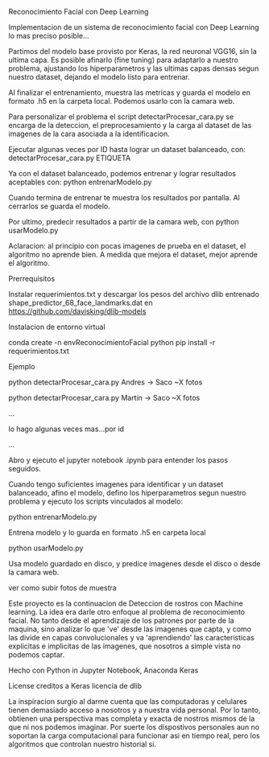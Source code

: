 
Reconocimiento Facial con Deep Learning


Implementacion de un sistema de reconocimiento facial con Deep Learning lo mas preciso posible...

Partimos del modelo base provisto por Keras, la red neuronal VGG16, sin la ultima capa.
Es posible afinarlo (fine tuning) para adaptarlo a nuestro problema, ajustando los hiperparametros y las ultimas capas densas segun nuestro dataset, dejando el modelo listo para entrenar. 

Al finalizar el entrenamiento, muestra las metricas y guarda el modelo en formato .h5 en la carpeta local. 
Podemos usarlo con la camara web.


Para personalizar el problema el script detectarProcesar_cara.py se encarga de la deteccion, el preprocesamiento y la carga al dataset de las imagenes de la cara asociada a la identificacion.

Ejecutar algunas veces por ID hasta lograr un dataset balanceado, con: detectarProcesar_cara.py ETIQUETA

Ya con el dataset balanceado, podemos entrenar y lograr resultados aceptables con: python entrenarModelo.py

Cuando termina de entrenar te muestra los resultados por pantalla. Al cerrarlos se guarda el modelo.

Por ultimo, predecir resultados a partir de la camara web, con python usarModelo.py 

Aclaracion: al principio con pocas imagenes de prueba en el dataset, el algoritmo no aprende bien.
A medida que mejora el dataset, mejor aprende el algoritmo.



Prerrequisitos

Instalar requerimientos.txt y descargar los pesos del archivo dlib entrenado shape_predictor_68_face_landmarks.dat
en https://github.com/davisking/dlib-models



Instalacion de entorno virtual

conda create -n envReconocimientoFacial python
pip install -r requerimientos.txt



Ejemplo

python detectarProcesar_cara.py Andres  ->  Saco ~X fotos

python detectarProcesar_cara.py Martin  ->  Saco ~X fotos

...

lo hago algunas veces mas...por id

...

Abro y ejecuto el jupyter notebook .ipynb para entender los pasos seguidos.

Cuando tengo suficientes imagenes para identificar y un dataset balanceado, afino el modelo, defino los hiperparametros segun nuestro problema y ejecuto los scripts vinculados al modelo:

python entrenarModelo.py

Entrena modelo y lo guarda en formato .h5 en carpeta local

python usarModelo.py

Usa modelo guardado en disco, y predice imagenes desde el disco o desde la camara web.

ver como subir fotos de muestra



Este proyecto es la continuacion  de Deteccion de rostros con Machine learning.
La idea era darle otro enfoque al problema de reconocimiento facial. No tanto desde el aprendizaje de los patrones por parte de la maquina, sino analizar lo que 've' desde las imagenes que capta, y como las divide en capas convolucionales y va 'aprendiendo' las caracteristicas explicitas e implicitas de las imagenes, que nosotros a simple vista no podemos captar. 


Hecho con
Python in Jupyter Notebook, Anaconda 
Keras


License
creditos a Keras
licencia de dlib


La inspiracion surgio al darme cuenta que las computadoras y celulares tienen demasiado acceso a nosotros y a nuestra vida personal. Por lo tanto, obtienen una perspectiva mas completa y exacta de nostros mismos de la que ni nos podemos imaginar. 
Por suerte los dispostivos personales aun no soportan la carga computacional para funcionar asi en tiempo real, pero los algoritmos que controlan nuestro historial si.
